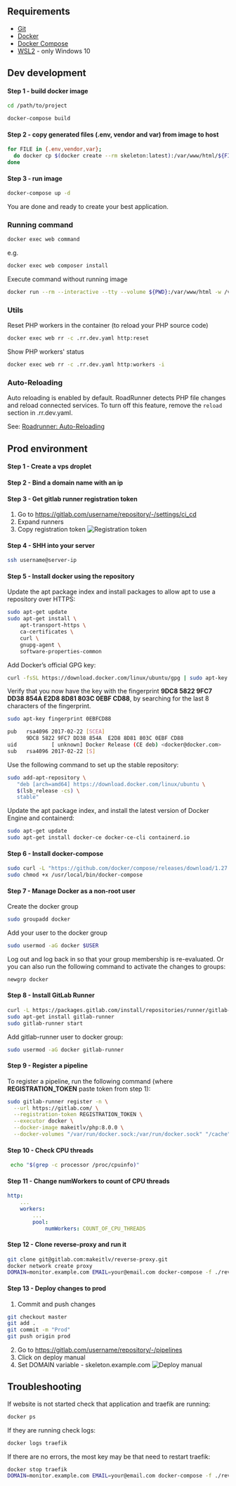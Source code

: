## Requirements
* [Git](https://git-scm.com/downloads)
* [Docker](https://docs.docker.com/engine/install/)
* [Docker Compose](https://docs.docker.com/compose/install/)
* [WSL2](https://docs.microsoft.com/en-us/windows/wsl/install-win10) - only Windows 10

## Dev development
#### Step 1 - build docker image
```bash
cd /path/to/project

docker-compose build
```

#### Step 2 - copy generated files (.env, vendor and var) from image to host
```bash
for FILE in {.env,vendor,var};
  do docker cp $(docker create --rm skeleton:latest):/var/www/html/${FILE} ${PWD}/${FILE}
done
```

#### Step 3 - run image
```bash
docker-compose up -d
```

You are done and ready to create your best application.

### Running command
```bash
docker exec web command
```
e.g.
```bash
docker exec web composer install
```

Execute command without running image
```bash
docker run --rm --interactive --tty --volume ${PWD}:/var/www/html -w /var/www/html skeleton:latest command
```

### Utils
Reset PHP workers in the container (to reload your PHP source code)
```bash
docker exec web rr -c .rr.dev.yaml http:reset
```
Show PHP workers' status
```bash
docker exec web rr -c .rr.dev.yaml http:workers -i
```

### Auto-Reloading
Auto reloading is enabled by default. RoadRunner detects PHP file changes and reload connected services.
To turn off this feature, remove the `reload` section in .rr.dev.yaml.

See: [Roadrunner: Auto-Reloading](https://roadrunner.dev/docs/beep-beep-reload)

## Prod environment

#### Step 1 - Create a vps droplet

#### Step 2 - Bind a domain name with an ip

#### Step 3 - Get gitlab runner registration token
1. Go to https://gitlab.com/username/repository/-/settings/ci_cd
2. Expand runners
3. Copy registration token
   ![Registration token](screenshots/gitlab-registration-token.png)

#### Step 4 - SHH into your server
```bash
ssh username@server-ip
```

#### Step 5 - Install docker using the repository
Update the apt package index and install packages to allow apt to use a repository over HTTPS:
```bash
sudo apt-get update
sudo apt-get install \
    apt-transport-https \
    ca-certificates \
    curl \
    gnupg-agent \
    software-properties-common
```
Add Docker’s official GPG key:
```bash
curl -fsSL https://download.docker.com/linux/ubuntu/gpg | sudo apt-key add -
```
Verify that you now have the key with the fingerprint **9DC8 5822 9FC7 DD38 854A  E2D8 8D81 803C 0EBF CD88**, by searching for the last 8 characters of the fingerprint.
```bash
sudo apt-key fingerprint 0EBFCD88
```
```bash
pub   rsa4096 2017-02-22 [SCEA]
      9DC8 5822 9FC7 DD38 854A  E2D8 8D81 803C 0EBF CD88
uid           [ unknown] Docker Release (CE deb) <docker@docker.com>
sub   rsa4096 2017-02-22 [S]
```
Use the following command to set up the stable repository:
```bash
sudo add-apt-repository \
   "deb [arch=amd64] https://download.docker.com/linux/ubuntu \
   $(lsb_release -cs) \
   stable"
```
Update the apt package index, and install the latest version of Docker Engine and containerd:
```bash
sudo apt-get update
sudo apt-get install docker-ce docker-ce-cli containerd.io
```

#### Step 6 - Install docker-compose
```bash
sudo curl -L "https://github.com/docker/compose/releases/download/1.27.4/docker-compose-$(uname -s)-$(uname -m)" -o /usr/local/bin/docker-compose
sudo chmod +x /usr/local/bin/docker-compose
```

#### Step 7 - Manage Docker as a non-root user
Create the docker group
```bash
sudo groupadd docker
```
Add your user to the docker group
```bash
sudo usermod -aG docker $USER
```
Log out and log back in so that your group membership is re-evaluated. Or you can also run the following command to activate the changes to groups:
```bash
newgrp docker
```

#### Step 8 - Install GitLab Runner
```bash
curl -L https://packages.gitlab.com/install/repositories/runner/gitlab-runner/script.deb.sh | sudo bash
sudo apt-get install gitlab-runner
sudo gitlab-runner start
```
Add gitlab-runner user to docker group:
```bash
sudo usermod -aG docker gitlab-runner
```

#### Step 9 - Register a pipeline
To register a pipeline, run the following command (where **REGISTRATION_TOKEN** paste token from step 1):
```bash
sudo gitlab-runner register -n \
  --url https://gitlab.com/ \
  --registration-token REGISTRATION_TOKEN \
  --executor docker \
  --docker-image makeitlv/php:8.0.0 \
  --docker-volumes "/var/run/docker.sock:/var/run/docker.sock" "/cache"
```

#### Step 10 - Check CPU threads
```bash
 echo "$(grep -c processor /proc/cpuinfo)"
```

#### Step 11 - Change numWorkers to count of CPU threads
```yaml
http:
    ...
    workers:
        ...
        pool:
            numWorkers: COUNT_OF_CPU_THREADS
```

#### Step 12 - Clone reverse-proxy and run it
```bash
git clone git@gitlab.com:makeitlv/reverse-proxy.git
docker network create proxy
DOMAIN=monitor.example.com EMAIL=your@email.com docker-compose -f ./reverse-proxy/docker-compose.yml up -d
```

#### Step 13 - Deploy changes to prod
1. Commit and push changes
```bash
git checkout master
git add .
git commit -m "Prod"
git push origin prod
```
2. Go to https://gitlab.com/username/repository/-/pipelines 
3. Click on deploy manual
4. Set DOMAIN variable - skeleton.example.com
![Deploy manual](screenshots/gitlab-deploy-manual.png)

## Troubleshooting
If website is not started check that application and traefik are running:
```bash
docker ps
```

If they are running check logs:
```bash
docker logs traefik
```

If there are no errors, the most key may be that need to restart traefik:
```bash
docker stop traefik
DOMAIN=monitor.example.com EMAIL=your@email.com docker-compose -f ./reverse-proxy/docker-compose.yml up -d
```
